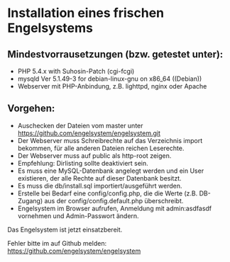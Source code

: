 # Installation eines frischen Engelsystems

## Mindestvorrausetzungen (bzw. getestet unter):
 * PHP 5.4.x with Suhosin-Patch (cgi-fcgi)
 * mysqld  Ver 5.1.49-3 for debian-linux-gnu on x86_64 ((Debian))
 * Webserver mit PHP-Anbindung, z.B. lighttpd, nginx oder Apache

## Vorgehen:
 * Auschecken der Dateien vom master unter https://github.com/engelsystem/engelsystem.git
 * Der Webserver muss Schreibrechte auf das Verzeichnis import bekommen, für alle anderen Dateien reichen Leserechte.
 * Der Webserver muss auf public als http-root zeigen.
 * Empfehlung: Dirlisting sollte deaktiviert sein.
 * Es muss eine MySQL-Datenbank angelegt werden und ein User existieren, der alle Rechte auf dieser Datenbank besitzt.
 * Es muss die db/install.sql importiert/ausgeführt werden.
 * Erstelle bei Bedarf eine config/config.php, die die Werte (z.B. DB-Zugang) aus der config/config.default.php überschreibt.
 * Engelsystem im Browser aufrufen, Anmeldung mit admin:asdfasdf vornehmen und Admin-Passwort ändern.

Das Engelsystem ist jetzt einsatzbereit.

Fehler bitte im auf Github melden:
https://github.com/engelsystem/engelsystem
